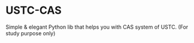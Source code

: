# USTC-CAS
Simple &amp; elegant Python lib that helps you with CAS system of USTC. (For study purpose only)
